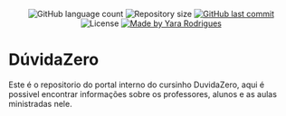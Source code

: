 <p align="center">
  <img alt="GitHub language count" src="https://img.shields.io/github/languages/count/Yara-R/DuvidaZero?color=353949">

  <img alt="Repository size" src="https://img.shields.io/github/repo-size/Yara-R/DuvidaZero">

  <a href="https://github.com/Yara-R/DuvidaZero/commits/main">
    <img alt="GitHub last commit" src="https://img.shields.io/github/last-commit/Yara-R/DuvidaZero">
  </a>

   <img alt="License" src="https://img.shields.io/badge/license-MIT-brightgreen">

  <a href="https://www.linkedin.com/in/yara-rodrigues-b14203236/">
    <img alt="Made by Yara Rodrigues" src="https://img.shields.io/badge/made_by-Yara_Rodrigues-353949">
  </a>
</p>


# DúvidaZero

Este é o repositorio do portal interno do cursinho DuvidaZero, aqui é possivel encontrar informações sobre os professores, alunos e as aulas ministradas nele.

